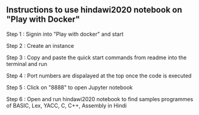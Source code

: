 ## Instructions to use hindawi2020 notebook on "Play with Docker"

Step 1 : Signin into "Play with docker" and start

Step 2 : Create an instance

Step 3 : Copy and paste the quick start commands from readme into the terminal and run

Step 4 : Port numbers are dispalayed at the top once the code is executed

Step 5 : Click on "8888" to open Jupyter notebook

Step 6 : Open and run hindawi2020 notebook to find samples programmes of BASIC, Lex, YACC, C, C++, Assembly in Hindi
